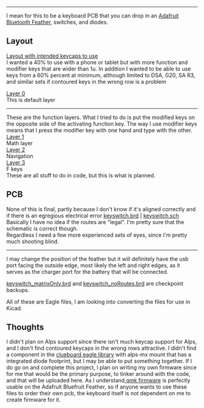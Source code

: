 
---
I mean for this to be a keyboard PCB that you can drop in an [Adafruit Bluetooth Feather](https://www.adafruit.com/product/2829), switches, and diodes.

Layout  
---
[Layout with intended keycaps to use](http://www.keyboard-layout-editor.com/#/gists/e4e8a6f66c2c640a77dbacd3e51fc3d9)  
I wanted a 40% to use with a phone or tablet but with more function and modifier keys that are wider than 1u. In addition I wanted to be able to use keys from a 60% percent at minimum, although limited to DSA, G20, SA R3, and similar sets if contoured keys in the wrong row is a problem  

[Layer 0](http://www.keyboard-layout-editor.com/#/gists/cc1070f71789ace71d15d57b2ea0d759)  
This is default layer  

---
These are the function layers. What I tried to do is put the modified keys on the opposite side of the activating function key. The way I use modifier keys means that I press the modifier key with one hand and type with the other.  
[Layer 1](http://www.keyboard-layout-editor.com/#/gists/59b77285f404e8a5413cfdc76923d688)  
Math layer  
[Layer 2](http://www.keyboard-layout-editor.com/#/gists/df4af78e93a107d80d330e3a977cecf1)  
Navigation  
[Layer 3](http://www.keyboard-layout-editor.com/#/gists/67db6d858fd3169d8e3274208c5a3cfd)  
F keys  
These are all stuff to do in code, but this is what is planned.  

PCB  
---    

None of this is final, partly because I don't know if it's aligned correctly and if there is an egregious electrical error
[keyswitch.brd](https://github.com/jlapuz-actual/Surfboard/blob/master/keyswitch.pdf)  |  [keyswitch.sch](https://github.com/jlapuz-actual/Surfboard/blob/master/keyswitchsch.pdf)    
Basically I have no idea if the routes are "legal". I'm pretty sure that the schematic is correct though.  
Regardless I need a few more experienced sets of eyes, since I'm pretty much shooting blind.  

---  

I may change the position of the feather but it will definitely have the usb port facing the outside edge, most likely the left and right edges, as it serves as the charger port for the battery that will be connected.  

[keyswitch_matrixOnly.brd](https://github.com/jlapuz-actual/Surfboard/blob/master/keyswitch_matrixOnly.pdf) and [keyswitch_noRoutes.brd](https://github.com/jlapuz-actual/Surfboard/blob/master/keyswitch_noRoutes.pdf) are checkpoint backups.   
  
All of these are Eagle files, I am looking into converting the files for use in Kicad.  

Thoughts  
---  

I didn't plan on Alps support since there isn't much keycap support for Alps, and I don't find contoured keycaps in the wrong rows attractive. I didn't find a component in the [clueboard eagle library](https://github.com/skullydazed/clueboard_eagle) with alps-mx mount that has a integrated diode footprint, but I may be able to put something together. If I do go on and complete this project, I plan on writing my own firmware since for me that would be the primary purpose, to tinker around with the code, and that will be uploaded here. As I understand,[qmk firmware](https://github.com/qmk/qmk_firmware) is perfectly usable on the Adafruit Bluefruit Feather, so if anyone wants to use these files to order their own pcb, the keyboard itself is not dependent on me to create firmware for it.
